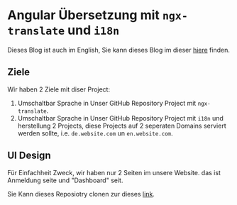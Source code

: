 # Angular Übersetzung mit `ngx-translate` und `i18n`

Dieses Blog ist auch im English, Sie kann dieses Blog im dieser [hiere]( https://github.com/yes-soft-de/angular-translation ) finden.

## Ziele

Wir haben 2 Ziele mit diser Project:

1. Umschaltbar Sprache in Unser GitHub Repository Project mit `ngx-translate`.
2. Umschaltbar Sprache in Unser GitHub Repository Project mit `i18n` und herstellung 2 Projects, diese Projects auf 2 seperaten Domains serviert werden sollte, i.e. `de.website.com` un `en.website.com`.

## UI Design

Für Einfachheit Zweck, wir haben nur 2 Seiten im unsere Website. das ist Anmeldung seite und "Dashboard" seit.

Sie Kann dieses Reposiotry clonen zur dieses [link]( https://github.com/yes-soft-de/angular-translation).

